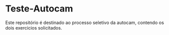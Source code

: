 # Teste-Autocam
Este repositório é destinado ao processo seletivo da autocam, contendo os dois exercicios solicitados. 
